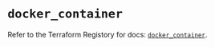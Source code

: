 # `docker_container`

Refer to the Terraform Registory for docs: [`docker_container`](https://www.terraform.io/docs/providers/docker/r/container).
